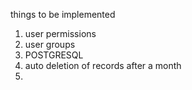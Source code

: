 things to be implemented

1. user permissions
2. user groups
3. POSTGRESQL
4. auto deletion of records after a month
5.
